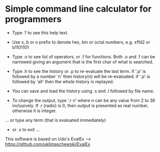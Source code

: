 Simple command line calculator for programmers
==============================================

- Type .? to see this help text.

- Use x, b or o prefix to denote hex, bin or octal numbers, e.g. xffd2 or b1101101

- Type .o to see list of operators, or .f for functions.
Both .o and .f can be narrowed giving an argument that is the first char of what is searched.

- Type .h to see the history or .p to re-evaluate the last term.
if '.p' is followed by a number 'n' then history(n) will be re-evaluated.
if '.p' is followed by 'all' then the whole history is replayed.

- You can save and load the history using .s and .l followed by file name.

- To change the output, type '.r n' where n can be any value from 2 to 36 inclusively.
If .r (radix) is 0, then output is presented as real number, otherwise it is integer.

... or type any term (that is evaluated immediately) 

- or .x to exit ...

This software is based on Udo's EvalEx --> https://github.com/uklimaschewski/EvalEx


